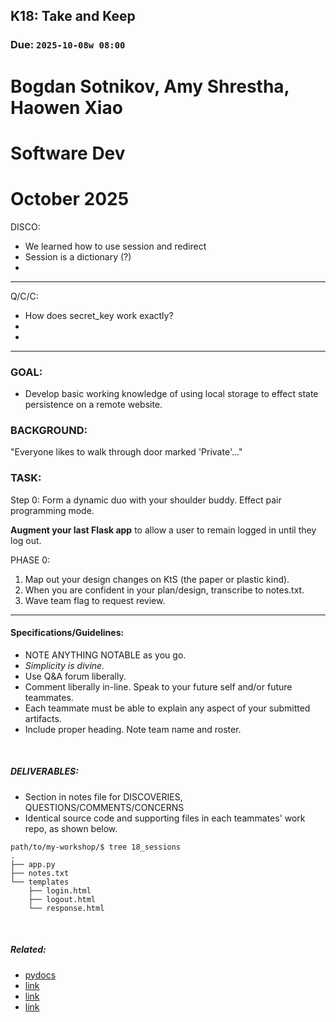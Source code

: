 ## K18: Take and Keep
### Due: `2025-10-08w 08:00`

# Bogdan Sotnikov, Amy Shrestha, Haowen Xiao
# Software Dev
# October 2025

DISCO:
* We learned how to use session and redirect
* Session is a dictionary (?)
* 
-----------------------------------------------------------------------


Q/C/C:
* How does secret_key work exactly?
* 
* 
-----------------------------------------------------------------------

### GOAL:
* Develop basic working knowledge of using local storage to effect state persistence on a remote website.

### BACKGROUND:
"Everyone likes to walk through door marked 'Private'..."

### TASK:
Step 0: Form a dynamic duo with your shoulder buddy. Effect pair programming mode.

__Augment your last Flask app__ to allow a user to remain logged in until they log out. 

PHASE 0:
1. Map out your design changes on KtS (the paper or plastic kind).
1. When you are confident in your plan/design, transcribe to notes.txt.
1. Wave team flag to request review.
   
--- 

#### Specifications/Guidelines:
* NOTE ANYTHING NOTABLE as you go.
* *Simplicity is divine.*
* Use Q&A forum liberally.
* Comment liberally in-line. Speak to your future self and/or future teammates.
* Each teammate must be able to explain any aspect of your submitted artifacts.
* Include proper heading. Note team name and roster.

<br>

##### DELIVERABLES:
* Section in notes file for DISCOVERIES, QUESTIONS/COMMENTS/CONCERNS
* Identical source code and supporting files in each teammates' work repo, as shown below.

```
path/to/my-workshop/$ tree 18_sessions
.
├── app.py
├── notes.txt
└── templates
    ├── login.html
    ├── logout.html
    └── response.html
```

<br>

##### Related:
* [pydocs](https://docs.python.org/3.13/)  
* [link](https://flask.palletsprojects.com/en/stable/quickstart/#sessions)
* [link](https://xkcd.com/)
* [link](https://)
